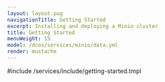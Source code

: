```yaml
---
layout: layout.pug
navigationTitle: Getting Started
excerpt: Installing and deploying a Minio cluster
title: Getting Started
menuWeight: 15
model: /dcos/services/minio/data.yml
render: mustache
---
```



#include /services/include/getting-started.tmpl
